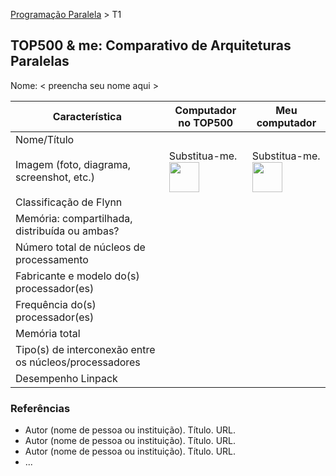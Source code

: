 [Programação Paralela](https://github.com/AndreaInfUFSM/elc139-2018a) > T1

TOP500 & me: Comparativo de Arquiteturas Paralelas
--------------------------------------------------

Nome: < preencha seu nome aqui >

| Característica                                            | Computador no TOP500  | Meu computador  |
| --------------------------------------------------------- | --------------------- | --------------- |
| Nome/Título                                               |                       |                 |
| Imagem (foto, diagrama, screenshot, etc.)                 | Substitua-me. <img src="http://www.top500.org/static//images/Top500_logo.png" width="48"> | Substitua-me. <img src="http://www.top500.org/static//images/Top500_logo.png" width="48">|
| Classificação de Flynn                                    |                       |                 |
| Memória: compartilhada, distribuída ou ambas?             |                       |                 |
| Número total de núcleos de processamento                  |                       |                 |
| Fabricante e modelo do(s) processador(es)                 |                       |                 |
| Frequência do(s) processador(es)                          |                       |                 |
| Memória total                                             |                       |                 |
| Tipo(s) de interconexão entre os núcleos/processadores    |                       |                 |
| Desempenho Linpack                                        |                       |                 |

### Referências
- Autor (nome de pessoa ou instituição). Título. URL.
- Autor (nome de pessoa ou instituição). Título. URL.
- Autor (nome de pessoa ou instituição). Título. URL.
- ...
